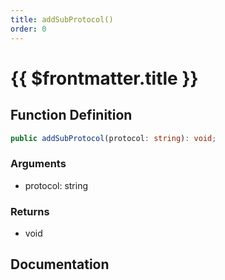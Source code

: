 ```yaml
---
title: addSubProtocol()
order: 0
---
```


# {{ $frontmatter.title }}

<!--@include: ./addSubProtocol_partial_header.md-->

## Function Definition

```ts
public addSubProtocol(protocol: string): void;
```

### Arguments

* protocol: string

### Returns

* void

## Documentation

<!--@include: ./addSubProtocol_partial_footer.md-->
